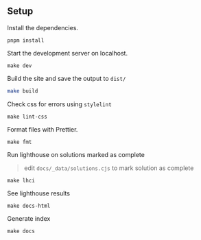 ## Setup

Install the dependencies.

```
pnpm install
```

Start the development server on localhost.

```
make dev
```

Build the site and save the output to `dist/`

```sh
make build
```

Check css for errors using `stylelint`

```
make lint-css
```

Format files with Prettier.

```
make fmt
```

Run lighthouse on solutions marked as complete

> edit `docs/_data/solutions.cjs` to mark solution as complete

```
make lhci
```

See lighthouse results

```
make docs-html
```

Generate index

```
make docs
```
